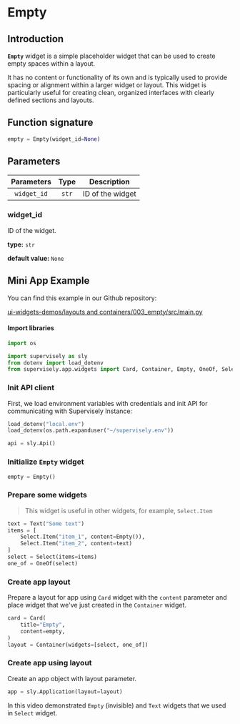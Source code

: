 # Empty

## Introduction

**`Empty`** widget is a simple placeholder widget that can be used to create empty spaces within a layout.

It has no content or functionality of its own and is typically used to provide spacing or alignment within a larger widget or layout. This widget is particularly useful for creating clean, organized interfaces with clearly defined sections and layouts.

## Function signature

```python
empty = Empty(widget_id=None)
```

## Parameters

|  Parameters |  Type |    Description   |
| :---------: | :---: | :--------------: |
| `widget_id` | `str` | ID of the widget |

### widget\_id

ID of the widget.

**type:** `str`

**default value:** `None`

## Mini App Example

You can find this example in our Github repository:

[ui-widgets-demos/layouts and containers/003\_empty/src/main.py](https://github.com/supervisely-ecosystem/ui-widgets-demos/blob/master/layouts%20and%20containers/003\_empty/src/main.py)

#### Import libraries

```python
import os

import supervisely as sly
from dotenv import load_dotenv
from supervisely.app.widgets import Card, Container, Empty, OneOf, Select, Text
```

### Init API client

First, we load environment variables with credentials and init API for communicating with Supervisely Instance:

```python
load_dotenv("local.env")
load_dotenv(os.path.expanduser("~/supervisely.env"))

api = sly.Api()
```

### Initialize `Empty` widget

```python
empty = Empty()
```

### Prepare some widgets

> This widget is useful in other widgets, for example, `Select.Item`

```python
text = Text("Some text")
items = [
    Select.Item("item_1", content=Empty()),
    Select.Item("item_2", content=text)
]
select = Select(items=items)
one_of = OneOf(select)
```

### Create app layout

Prepare a layout for app using `Card` widget with the `content` parameter and place widget that we've just created in the `Container` widget.

```python
card = Card(
    title="Empty",
    content=empty,
)
layout = Container(widgets=[select, one_of])
```

### Create app using layout

Create an app object with layout parameter.

```python
app = sly.Application(layout=layout)
```

In this video demonstrated `Empty` (invisible) and `Text` widgets that we used in `Select` widget.

<figure><img src="https://user-images.githubusercontent.com/79905215/219017739-1dc185a9-bb16-489a-b412-2dda94294398.gif" alt=""><figcaption></figcaption></figure>
